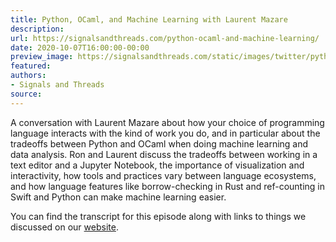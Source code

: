 ```yaml
---
title: Python, OCaml, and Machine Learning with Laurent Mazare
description:
url: https://signalsandthreads.com/python-ocaml-and-machine-learning/
date: 2020-10-07T16:00:00-00:00
preview_image: https://signalsandthreads.com/static/images/twitter/python_ocaml.png
featured:
authors:
- Signals and Threads
source:
---
```


<p>A conversation with Laurent Mazare about how your choice of programming language interacts with the kind of work you do, and in particular about the tradeoffs between Python and OCaml when doing machine learning and data analysis. Ron and Laurent discuss the tradeoffs between working in a text editor and a Jupyter Notebook, the importance of visualization and interactivity, how tools and practices vary between language ecosystems, and how language features like borrow-checking in Rust and ref-counting in Swift and Python can make machine learning easier.</p><p>You can find the transcript for this episode along with links to things we discussed on our <a href="https://signalsandthreads.com/multicast-and-the-markets">website</a>.</p>

